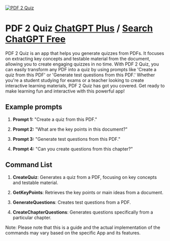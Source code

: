 
[![PDF 2 Quiz](https://files.oaiusercontent.com/file-opdLOMWhKA7FNPnTmHfA52GX?se=2123-10-17T07%3A22%3A16Z&sp=r&sv=2021-08-06&sr=b&rscc=max-age%3D31536000%2C%20immutable&rscd=attachment%3B%20filename%3D27b85bff-d4a6-426f-8cad-83841c95f714.png&sig=PJzGVtej3FE/oVEuw/Rvwtq2YEg3iJ7HvxM/hB/qc1A%3D)](https://chat.openai.com/g/g-IScFGIkdG-pdf-2-quiz)

# PDF 2 Quiz [ChatGPT Plus](https://chat.openai.com/g/g-IScFGIkdG-pdf-2-quiz) / [Search ChatGPT Free](https://gptcall.net/index.html#/?search=PDF%202%20Quiz)

PDF 2 Quiz is an app that helps you generate quizzes from PDFs. It focuses on extracting key concepts and testable material from the document, allowing you to create engaging quizzes in no time. With PDF 2 Quiz, you can easily transform any PDF into a quiz by using prompts like 'Create a quiz from this PDF' or 'Generate test questions from this PDF.' Whether you're a student studying for exams or a teacher looking to create interactive learning materials, PDF 2 Quiz has got you covered. Get ready to make learning fun and interactive with this powerful app!

## Example prompts

1. **Prompt 1:** "Create a quiz from this PDF."

2. **Prompt 2:** "What are the key points in this document?"

3. **Prompt 3:** "Generate test questions from this PDF."

4. **Prompt 4:** "Can you create questions from this chapter?"

## Command List

1. **CreateQuiz**: Generates a quiz from a PDF, focusing on key concepts and testable material.

2. **GetKeyPoints**: Retrieves the key points or main ideas from a document.

3. **GenerateQuestions**: Creates test questions from a PDF.

4. **CreateChapterQuestions**: Generates questions specifically from a particular chapter.

Note: Please note that this is a guide and the actual implementation of the commands may vary based on the specific App and its features.


